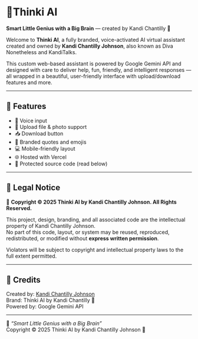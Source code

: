 # 🧠Thinki AI  
**Smart Little Genius with a Big Brain** — created by Kandi Chantilly 💖  

Welcome to **Thinki AI**, a fully branded, voice-activated AI virtual assistant created and owned by **Kandi Chantilly Johnson**, also known as Diva Nonetheless and KandiTalks.

This custom web-based assistant is powered by Google Gemini API and designed with care to deliver help, fun, friendly, and intelligent responses — all wrapped in a beautiful, user-friendly interface with upload/download features and more.

---

## 🚀 Features

- 🎤 Voice input
- 📎 Upload file & photo support
- 📥 Download button
- 🧠 Branded quotes and emojis
- 💻 Mobile-friendly layout
- 🌐 Hosted with Vercel
- 🔐 Protected source code (read below)

---

## 🔐 Legal Notice

🛑 **Copyright © 2025 Thinki AI by Kandi Chantilly Johnson. All Rights Reserved.**





This project, design, branding, and all associated code are the intellectual property of Kandi Chantilly Johnson.  
No part of this code, layout, or system may be reused, reproduced, redistributed, or modified without **express written permission**.


Violators will be subject to copyright and intellectual property laws to the full extent permitted.

---

## 💬 Credits

Created by: [Kandi Chantilly Johnson](https://youtube.com/@divanonetheless)  
Brand: Thinki AI by Kandi Chantilly 💖  
Powered by: Google Gemini API

---

🧠 *“Smart Little Genius with a Big Brain”*  
Copyright © 2025 Thinki AI by Kandi Chantilly Johnson 💖
